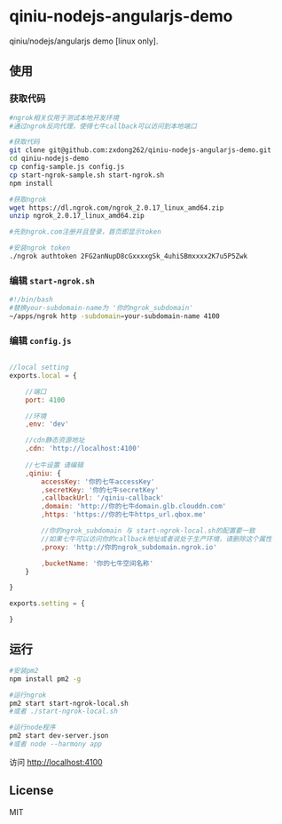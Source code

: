 # qiniu-nodejs-angularjs-demo
qiniu/nodejs/angularjs demo [linux only].

## 使用

### 获取代码
```bash
#ngrok相关仅用于测试本地开发环境
#通过ngrok反向代理，使得七牛callback可以访问到本地端口

#获取代码
git clone git@github.com:zxdong262/qiniu-nodejs-angularjs-demo.git
cd qiniu-nodejs-demo
cp config-sample.js config.js
cp start-ngrok-sample.sh start-ngrok.sh
npm install

#获取ngrok
wget https://dl.ngrok.com/ngrok_2.0.17_linux_amd64.zip
unzip ngrok_2.0.17_linux_amd64.zip

#先到ngrok.com注册并且登录，首页即显示token

#安装ngrok token
./ngrok authtoken 2FG2anNupD8cGxxxxgSk_4uhiSBmxxxx2K7u5P5Zwk

```

### 编辑 `start-ngrok.sh`
```bash
#!/bin/bash
#替换your-subdomain-name为 '你的ngrok_subdomain'
~/apps/ngrok http -subdomain=your-subdomain-name 4100

```


### 编辑 `config.js`
```javascript

//local setting
exports.local = {

    //端口
    port: 4100

    //环境
    ,env: 'dev'

    //cdn静态资源地址
    ,cdn: 'http://localhost:4100'
    
    //七牛设置 请编辑
    ,qiniu: {
        accessKey: '你的七牛accessKey'
        ,secretKey: '你的七牛secretKey'
        ,callbackUrl: '/qiniu-callback'
        ,domain: 'http://你的七牛domain.glb.clouddn.com'
        ,https: 'https://你的七牛https_url.qbox.me'

        //你的ngrok_subdomain 与 start-ngrok-local.sh的配置要一致
        //如果七牛可以访问你的callback地址或者说处于生产环境，请删除这个属性
        ,proxy: 'http://你的ngrok_subdomain.ngrok.io' 

        ,bucketName: '你的七牛空间名称'
    }

}

exports.setting = {

}
```


## 运行

```bash
#安装pm2
npm install pm2 -g

#运行ngrok
pm2 start start-ngrok-local.sh
#或者 ./start-ngrok-local.sh

#运行node程序
pm2 start dev-server.json
#或者 node --harmony app
```

访问 [http://localhost:4100](http://localhost:4100)

## License
MIT
